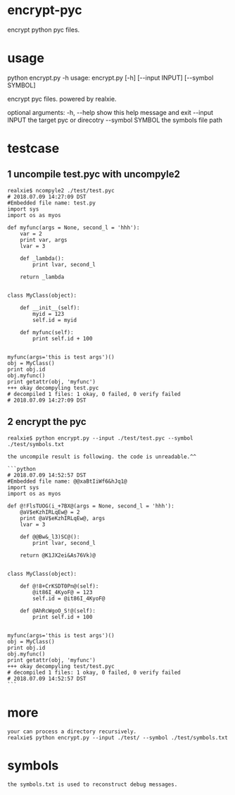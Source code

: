# encrypt-pyc
encrypt python pyc files.

# usage
python encrypt.py -h
usage: encrypt.py [-h] [--input INPUT] [--symbol SYMBOL]

encrypt pyc files. powered by realxie.

optional arguments:
	-h, --help       show this help message and exit
	--input INPUT    the target pyc or direcotry
	--symbol SYMBOL  the symbols file path


# testcase
## 1 uncompile test.pyc with uncompyle2
	realxie$ ncompyle2 ./test/test.pyc
	# 2018.07.09 14:27:09 DST
	#Embedded file name: test.py
	import sys
	import os as myos
	
	def myfunc(args = None, second_l = 'hhh'):
	    var = 2
	    print var, args
	    lvar = 3
	
	    def _lambda():
	        print lvar, second_l
	
	    return _lambda
	
	
	class MyClass(object):
	
	    def __init__(self):
	        myid = 123
	        self.id = myid
	
	    def myfunc(self):
	        print self.id + 100
	
	
	myfunc(args='this is test args')()
	obj = MyClass()
	print obj.id
	obj.myfunc()
	print getattr(obj, 'myfunc')
	+++ okay decompyling test.pyc
	# decompiled 1 files: 1 okay, 0 failed, 0 verify failed
	# 2018.07.09 14:27:09 DST


## 2 encrypt the pyc
	realxie$ python encrypt.py --input ./test/test.pyc --symbol ./test/symbols.txt

	the uncompile result is following. the code is unreadable.^^

	```python
	# 2018.07.09 14:52:57 DST
	#Embedded file name: @@xaBtIiWf6&hJq1@
	import sys
	import os as myos
	
	def @!FlsTUOG(i_+7BX@(args = None, second_l = 'hhh'):
	    @aV$eKzhIRLqEw@ = 2
	    print @aV$eKzhIRLqEw@, args
	    lvar = 3
	
	    def @@Bw&_l3)SC@():
	        print lvar, second_l
	
	    return @K1JX2ei&As76Vk)@
	
	
	class MyClass(object):
	
	    def @!8+CrKSDT0Pn@(self):
	        @it86I_4KyoF@ = 123
	        self.id = @it86I_4KyoF@
	
	    def @AhRcWgoO_S!@(self):
	        print self.id + 100
	
	
	myfunc(args='this is test args')()
	obj = MyClass()
	print obj.id
	obj.myfunc()
	print getattr(obj, 'myfunc')
	+++ okay decompyling test/test.pyc
	# decompiled 1 files: 1 okay, 0 failed, 0 verify failed
	# 2018.07.09 14:52:57 DST
	```

# more
	your can process a directory recursively.
	realxie$ python encrypt.py --input ./test/ --symbol ./test/symbols.txt


# symbols
	the symbols.txt is used to reconstruct debug messages.
